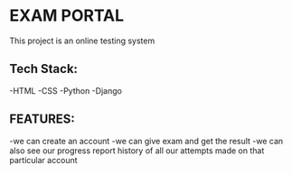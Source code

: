 # EXAM PORTAL

This project is an online testing system

## Tech Stack:
-HTML
-CSS
-Python
-Django

## FEATURES:

-we can create an account 
-we can give exam and get the result
-we can also see our progress report history of all our attempts made on that particular account

